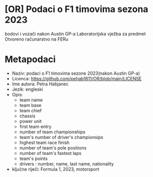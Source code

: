 # [OR] Podaci o F1 timovima sezona 2023
bodovi i vozači nakon Austin GP-a
Laboratorijska vježba za predmet Otvoreno računarstvo na FERu

# Metapodaci
- Naziv: podaci o F1 timovima sezone 2023(nakon Austin GP-a)
- Licenca: https://github.com/pehab1611/OR/blob/main/LICENSE
- Ime autora: Petra Habjanec
- Jezik: engleski
- Opis:
  - team name
  - team base
  - team chief
  - chassis
  - power unit
  - first team entry
  - number of team championships
  - team's number of driver's championsips
  - highest team race finish
  - number of team's pole positions
  - number of team's fastest laps
  - team's points
  - drivers : number, name, last name, nationality
- ključne riječi: Formula 1, 2023, motorsport
